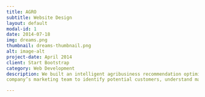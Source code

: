 ```yaml
---
title: AGRO
subtitle: Website Design
layout: default
modal-id: 1
date: 2014-07-18
img: dreams.png
thumbnail: dreams-thumbnail.png
alt: image-alt
project-date: April 2014
client: Start Bootstrap
category: Web Development
description: We built an intelligent agribusiness recommendation optimization engine – AGRO, developed to support an agri-science
company’s marketing team to identify potential customers, understand market needs.

---
```

